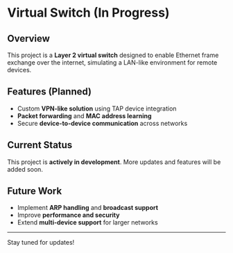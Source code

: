 # Virtual Switch (In Progress)  

## Overview  
This project is a **Layer 2 virtual switch** designed to enable Ethernet frame exchange over the internet, simulating a LAN-like environment for remote devices.  

## Features (Planned)  
- Custom **VPN-like solution** using TAP device integration  
- **Packet forwarding** and **MAC address learning**  
- Secure **device-to-device communication** across networks  

## Current Status  
This project is **actively in development**. More updates and features will be added soon.  

## Future Work  
- Implement **ARP handling** and **broadcast support**  
- Improve **performance and security**  
- Extend **multi-device support** for larger networks  

---

Stay tuned for updates!
